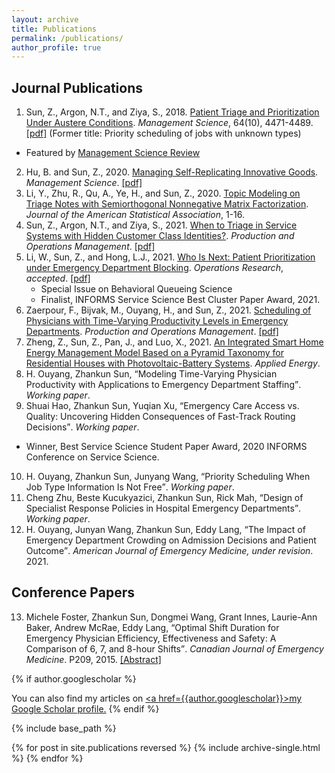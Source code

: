```yaml
---
layout: archive
title: Publications
permalink: /publications/
author_profile: true
---
```


## Journal Publications

1. Sun, Z., Argon, N.T., and Ziya, S., 2018. [Patient Triage and Prioritization Under Austere Conditions](https://doi.org/10.1287/mnsc.2017.2855). _Management Science_, 64(10), 4471-4489. [\[pdf\]](/files/Sun-Argon-Ziya_Final.pdf) (Former title: Priority scheduling of jobs with unknown types)
  * Featured by <a href="https://www.informs.org/Blogs/ManSci-Blogs/Management-Science-Review/Patient-Triage-and-Prioritization-Under-Austere-Conditions" style="color: inherit;">Management Science Review</a>
2. Hu, B. and Sun, Z., 2020. [Managing Self-Replicating Innovative Goods](https://doi.org/10.1287/mnsc.2020.3936). _Management Science_. [\[pdf\]](/files/MS-replication-final.pdf)
3. Li, Y., Zhu, R., Qu, A., Ye, H., and Sun, Z., 2020. [Topic Modeling on Triage Notes with Semiorthogonal Nonnegative Matrix Factorization](https://doi.org/10.1080/01621459.2020.1862667). _Journal of the American Statistical Association_, 1-16.
4. Sun, Z., Argon, N.T., and Ziya, S., 2021. [When to Triage in Service Systems with Hidden Customer Class Identities?](https://doi.org/10.1111/poms.13494). _Production and Operations Management_. [\[pdf\]](/files/Sun-Argon-Ziya-Arrival-POM.pdf)
5. Li, W., Sun, Z., and Hong, L.J., 2021. [Who Is Next: Patient Prioritization under Emergency Department Blocking](https://zhanksun.github.io/publications/). _Operations Research_, _accepted_. [\[pdf\]](/files/Waiting_Time_Puzzle_final.pdf)
	* Special Issue on Behavioral Queueing Science
	* Finalist, INFORMS Service Science Best Cluster Paper Award, 2021.
6. Zaerpour, F., Bijvak, M., Ouyang, H., and Sun, Z., 2021. [Scheduling of Physicians with Time-Varying Productivity Levels in Emergency Departments](https://doi.org/10.1111/poms.13571). _Production and Operations Management_. [\[pdf\]](/files/Physician_Rostering_POM.pdf)
7. Zheng, Z., Sun, Z., Pan, J., and Luo, X., 2021. [An Integrated Smart Home Energy Management Model Based on a Pyramid Taxonomy for Residential Houses with Photovoltaic-Battery Systems](https://doi.org/10.1016/j.apenergy.2021.117159). _Applied Energy_.
8. H. Ouyang, Zhankun Sun, <q>Modeling Time-Varying Physician Productivity with Applications to Emergency Department Staffing</q>. _Working paper_.
9. Shuai Hao, Zhankun Sun, Yuqian Xu, <q>Emergency Care Access vs. Quality: Uncovering Hidden Consequences of Fast-Track Routing Decisions</q>. _Working paper_.
  * Winner, Best Service Science Student Paper Award, 2020 INFORMS Conference on Service Science.
10. H. Ouyang, Zhankun Sun, Junyang Wang, <q>Priority Scheduling When Job Type Information Is Not Free</q>. _Working paper_.
11. Cheng Zhu, Beste Kucukyazici, Zhankun Sun,  Rick Mah, <q>Design of Specialist Response Policies in Hospital Emergency Departments</q>. _Working paper_.
12. H. Ouyang, Junyan Wang, Zhankun Sun, Eddy Lang, <q>The Impact of Emergency Department Crowding on Admission Decisions and Patient Outcome</q>. _American Journal of Emergency Medicine, under revision_. 2021.

## Conference Papers
<!--
12. Michele Foster, Zhankun Sun, Dongmei Wang, Grant Innes, Laurie-Ann Baker, Andrew McRae, Eddy Lang, <q>Optimal Shift Duration for Emergency Physician Efficiency, Effectiveness and Safety: A Comparison of 6, 7, and 8-hour Shifts</q>. _Canadian Journal of Emergency Medicine_. P209, 2015. [\[Abstract\]](https://nbtrauma.ca/wp-content/uploads/2020/10/Phelna-et-al-2015.pdf) [\[pdf\]](/files/optimal-shift-duration-for-em-physician-efficiency-foster-abstract-2015.pdf)
-->
<ol start="13">
    <li> Michele Foster, Zhankun Sun, Dongmei Wang, Grant Innes, Laurie-Ann Baker, Andrew McRae, Eddy Lang, <q>Optimal Shift Duration for Emergency Physician Efficiency, Effectiveness and Safety: A Comparison of 6, 7, and 8-hour Shifts</q>. <i>Canadian Journal of Emergency Medicine</i>. P209, 2015. <a href="https://nbtrauma.ca/wp-content/uploads/2020/10/Phelna-et-al-2015.pdf" style="color: inherit; text-decoration: underline;text-decoration-color:initial;">[Abstract]</a></li>
</ol>


{% if author.googlescholar %}
<!---
6. Huiyin Ouyang, **Zhankun Sun**, Junyang Wang, <q>Impact of Classification Accuracy for Scheduling Jobs with Unknown Types in Service Systems</q>. _Working paper_.
## Working in Progress
* Huiyin Ouyang, **Zhankun Sun**, <q>On Scheduling a Two-Class Queue with Concave Waiting Cost</q>. _Working paper_.
* <q>Allocation of Intensive Care Unit Beds with Patient Abandonment and Readmission</q>, with H. Ouyang.
* <q>Admission Control under Imperfect Customer Information</q>, with H. Ouyang.
* <q>Mining Triage Notes to Predict Hospital Admissions from Emergency Departments</q>, with H. Ye, et al.

<ol start="9">
    <li><q>Allocation of Intensive Care Unit Beds with Readmission</q>, with H. Ouyang.</li>
    <li><q>Admission Control under Imperfect Customer Information</q>, with H. Ouyang.</li>
    <li><q>Mining Triage Notes to Predict Hospital Admissions from Emergency Departments</q>, with H. Ye, et al.</li>
</ol>
--->
  You can also find my articles on <u><a href=</q>{{author.googlescholar}}</q>>my Google Scholar profile</a>.</u>
{% endif %}

{% include base_path %}

{% for post in site.publications reversed %}
  {% include archive-single.html %}
{% endfor %}
